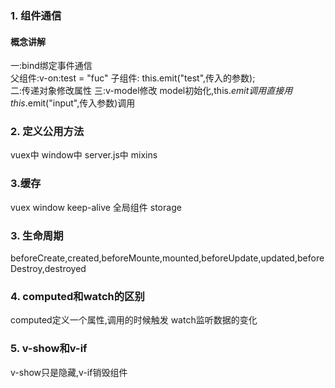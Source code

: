### 1. 组件通信
#### 概念讲解
一:bind绑定事件通信  
父组件:v-on:test = "fuc"  子组件: this.emit("test",传入的参数);  
二:传递对象修改属性
三:v-model修改
model初始化,this.$emit调用
直接用this.$emit("input",传入参数)调用
### 2. 定义公用方法
vuex中
window中
server.js中
mixins
### 3.缓存
vuex
window
keep-alive
全局组件
storage
### 3. 生命周期
beforeCreate,created,beforeMounte,mounted,beforeUpdate,updated,beforeDestroy,destroyed
### 4. computed和watch的区别
computed定义一个属性,调用的时候触发
watch监听数据的变化
### 5. v-show和v-if
v-show只是隐藏,v-if销毁组件

